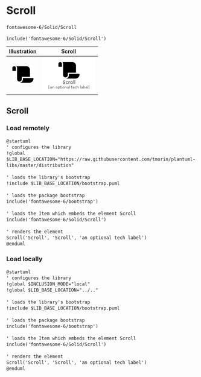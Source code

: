 # Scroll


```text
fontawesome-6/Solid/Scroll
```

```text
include('fontawesome-6/Solid/Scroll')
```



| Illustration | Scroll |
| :---: | :---: |
| ![illustration for Illustration](../../fontawesome-6/Solid/Scroll.png) | ![illustration for Scroll](../../fontawesome-6/Solid/Scroll.Local.png) |




## Scroll

### Load remotely
```plantuml
@startuml
' configures the library
!global $LIB_BASE_LOCATION="https://raw.githubusercontent.com/tmorin/plantuml-libs/master/distribution"

' loads the library's bootstrap
!include $LIB_BASE_LOCATION/bootstrap.puml

' loads the package bootstrap
include('fontawesome-6/bootstrap')

' loads the Item which embeds the element Scroll
include('fontawesome-6/Solid/Scroll')

' renders the element
Scroll('Scroll', 'Scroll', 'an optional tech label')
@enduml
```

### Load locally
```plantuml
@startuml
' configures the library
!global $INCLUSION_MODE="local"
!global $LIB_BASE_LOCATION="../.."

' loads the library's bootstrap
!include $LIB_BASE_LOCATION/bootstrap.puml

' loads the package bootstrap
include('fontawesome-6/bootstrap')

' loads the Item which embeds the element Scroll
include('fontawesome-6/Solid/Scroll')

' renders the element
Scroll('Scroll', 'Scroll', 'an optional tech label')
@enduml
```

